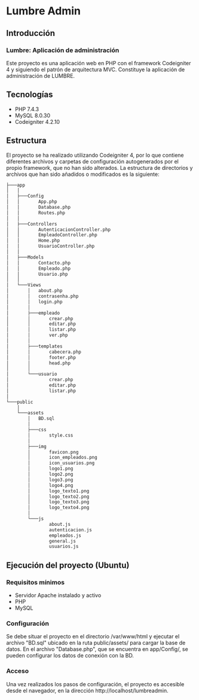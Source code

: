 # Lumbre Admin

## Introducción
### Lumbre: Aplicación de administración
Este proyecto es una aplicación web en PHP con el framework Codeigniter 4 y siguiendo el patrón de arquitectura MVC. Constituye la aplicación de administración de LUMBRE.

## Tecnologías
* PHP 7.4.3
* MySQL 8.0.30
* Codeigniter 4.2.10

## Estructura
El proyecto se ha realizado utilizando Codeigniter 4, por lo que contiene diferentes archivos y carpetas de configuración autogenerados por el propio framework, que no han sido alterados. La estructura de directorios y archivos que han sido añadidos o modificados es la siguiente:
```bash
├───app
│   │
│   ├───Config
│   │       App.php
│   │       Database.php
│   │       Routes.php
│   │
│   ├───Controllers
│   │       AutenticacionController.php
│   │       EmpleadoController.php
│   │       Home.php
│   │       UsuarioController.php
│   │
│   ├───Models
│   │       Contacto.php
│   │       Empleado.php
│   │       Usuario.php
│   │
│   └───Views
│       │   about.php
│       │   contrasenha.php
│       │   login.php
│       │
│       ├───empleado
│       │       crear.php
│       │       editar.php
│       │       listar.php
│       │       ver.php
│       │
│       ├───templates
│       │       cabecera.php
│       │       footer.php
│       │       head.php
│       │
│       └───usuario
│               crear.php
│               editar.php
│               listar.php
│
└───public
    │
    └───assets
        │   BD.sql
        │
        ├───css
        │       style.css
        │
        ├───img
        │       favicon.png
        │       icon_empleados.png
        │       icon_usuarios.png
        │       logo1.png
        │       logo2.png
        │       logo3.png
        │       logo4.png
        │       logo_texto1.png
        │       logo_texto2.png
        │       logo_texto3.png
        │       logo_texto4.png
        │
        └───js
                about.js
                autenticacion.js
                empleados.js
                general.js
                usuarios.js
```

## Ejecución del proyecto (Ubuntu)
### Requisitos mínimos
* Servidor Apache instalado y activo
* PHP 
* MySQL

### Configuración  
Se debe situar el proyecto en el directorio /var/www/html y ejecutar el archivo "BD.sql" ubicado en la ruta public/assets/ para cargar la base de datos. En el archivo "Database.php", que se encuentra en app/Config/, se pueden configurar los datos de conexión con la BD.

### Acceso
Una vez realizados los pasos de configuración, el proyecto es accesible desde el navegador, en la dirección http://localhost/lumbreadmin.